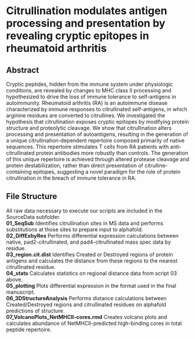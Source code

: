 # Citrullination modulates antigen processing and presentation by revealing cryptic epitopes in rheumatoid arthritis

## Abstract
Cryptic peptides, hidden from the immune system under physiologic conditions, are revealed by changes to MHC class II processing and hypothesized to drive the loss of immune tolerance to self-antigens in autoimmunity. Rheumatoid arthritis (RA) is an autoimmune disease characterized by immune responses to citrullinated self-antigens, in which arginine residues are converted to citrullines. We investigated the hypothesis that citrullination exposes cryptic epitopes by modifying protein structure and proteolytic cleavage. We show that citrullination alters processing and presentation of autoantigens, resulting in the generation of a unique citrullination-dependent repertoire composed primarily of native sequences. This repertoire stimulates T cells from RA patients with anti-citrullinated protein antibodies more robustly than controls. The generation of this unique repertoire is achieved through altered protease cleavage and protein destabilization, rather than direct presentation of citrulline-containing epitopes, suggesting a novel paradigm for the role of protein citrullination in the breach of immune tolerance in RA.

## File Structure 
All raw data necessary to execute our scripts are included in the SourceData subfolder. <br />
  **01_SeqSub** Identifies citrullination sites in MS data and performs substitutions at those sites to prepare input to alphafold. <br />
  **02_DiffExbyRes** Performs differential expression calculations between native, pad2-citrullinated, and pad4-citrullinated mass spec data by residue. <br />
  **03_region.cit.dist** Identifies Created or Destroyed regions of protein antigens and calculates the distance from these regions to the nearest citrullinated residue. <br />
  **04_stats** Calculates statistics on regional distance data from script 03 above. <br />
  **05_plotting** Plots differential expression in the format used in the final manuscript. <br />
  **06_3DStructureAnalysis** Performs distance calculations between Created/Destroyed regions and citrullinated residues on alphafold predictions of structure. <br />
  **07_VolcanoPlots_NetMHCII-cores.rmd** Creates volcano plots and calculates abundance of NetMHCII-predicted high-binding cores in total peptide repertoire. <br />
